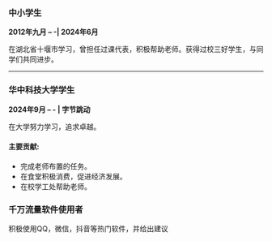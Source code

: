 ### **中小学生**  
**2012年九月 – -| 2024年6月**  

在湖北省十堰市学习，曾担任过课代表，积极帮助老师。获得过校三好学生，与同学们共同进步。

---

### **华中科技大学学生**  
**2024年9月 – - | 字节跳动**  

在大学努力学习，追求卓越。
#### 主要贡献:  
- 完成老师布置的任务。
- 在食堂积极消费，促进经济发展。
- 在校学工处帮助老师。

### **千万流量软件使用者**

积极使用QQ，微信，抖音等热门软件，并给出建议

